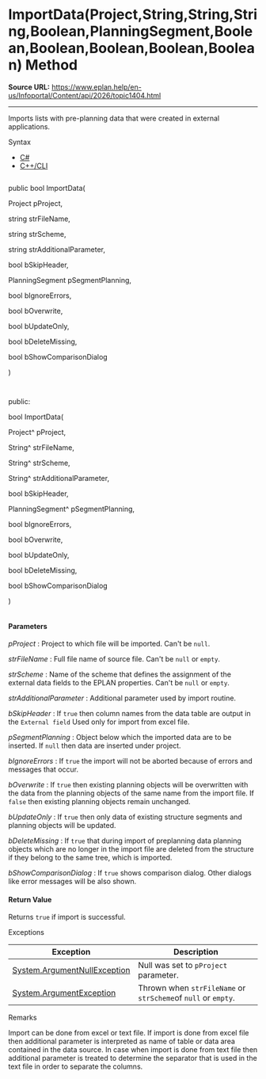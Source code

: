 # ImportData(Project,String,String,String,Boolean,PlanningSegment,Boolean,Boolean,Boolean,Boolean,Boolean) Method

**Source URL:** https://www.eplan.help/en-us/Infoportal/Content/api/2026/topic1404.html

---

Imports lists with pre-planning data that were created in external applications.

Syntax

- [C#](#i-syntax-CS)
- [C++/CLI](#i-syntax-CPP2005)

```
```
public bool ImportData( 

   Project pProject,

   string strFileName,

   string strScheme,

   string strAdditionalParameter,

   bool bSkipHeader,

   PlanningSegment pSegmentPlanning,

   bool bIgnoreErrors,

   bool bOverwrite,

   bool bUpdateOnly,

   bool bDeleteMissing,

   bool bShowComparisonDialog

)
```
```

```
```
public:

bool ImportData( 

   Project^ pProject,

   String^ strFileName,

   String^ strScheme,

   String^ strAdditionalParameter,

   bool bSkipHeader,

   PlanningSegment^ pSegmentPlanning,

   bool bIgnoreErrors,

   bool bOverwrite,

   bool bUpdateOnly,

   bool bDeleteMissing,

   bool bShowComparisonDialog

)
```
```

#### Parameters

*pProject*
:   Project to which file will be imported. Can't be `null`.

*strFileName*
:   Full file name of source file. Can't be `null` or `empty`.

*strScheme*
:   Name of the scheme that defines the assignment of the external data fields to the EPLAN properties. Can't be `null` or `empty`.

*strAdditionalParameter*
:   Additional parameter used by import routine.

*bSkipHeader*
:   If `true` then column names from the data table are output in the `External field` Used only for import from excel file.

*pSegmentPlanning*
:   Object below which the imported data are to be inserted. If `null` then data are inserted under project.

*bIgnoreErrors*
:   If `true` the import will not be aborted because of errors and messages that occur.

*bOverwrite*
:   If `true` then existing planning objects will be overwritten with the data from the planning objects of the same name from the import file. If `false` then existing planning objects remain unchanged.

*bUpdateOnly*
:   If `true` then only data of existing structure segments and planning objects will be updated.

*bDeleteMissing*
:   If `true` that during import of preplanning data planning objects which are no longer in the import file are deleted from the structure if they belong to the same tree, which is imported.

*bShowComparisonDialog*
:   If `true` shows comparison dialog. Other dialogs like error messages will be also shown.

#### Return Value

Returns `true` if import is successful.

Exceptions

| Exception | Description |
| --- | --- |
| [System.ArgumentNullException](#) | Null was set to `pProject` parameter. |
| [System.ArgumentException](#) | Thrown when `strFileName` or `strScheme`of `null` or `empty`. |

Remarks

Import can be done from excel or text file. If import is done from excel file then additional parameter is interpreted as name of table or data area contained in the data source. In case when import is done from text file then additional parameter is treated to determine the separator that is used in the text file in order to separate the columns.
